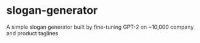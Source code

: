 # slogan-generator
A simple slogan generator built by fine-tuning GPT-2 on ~10,000 company and product taglines

